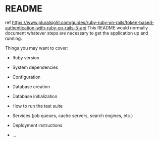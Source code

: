 # README
ref https://www.pluralsight.com/guides/ruby-ruby-on-rails/token-based-authentication-with-ruby-on-rails-5-api
This README would normally document whatever steps are necessary to get the
application up and running.

Things you may want to cover:

* Ruby version

* System dependencies

* Configuration

* Database creation

* Database initialization

* How to run the test suite

* Services (job queues, cache servers, search engines, etc.)

* Deployment instructions

* ...
